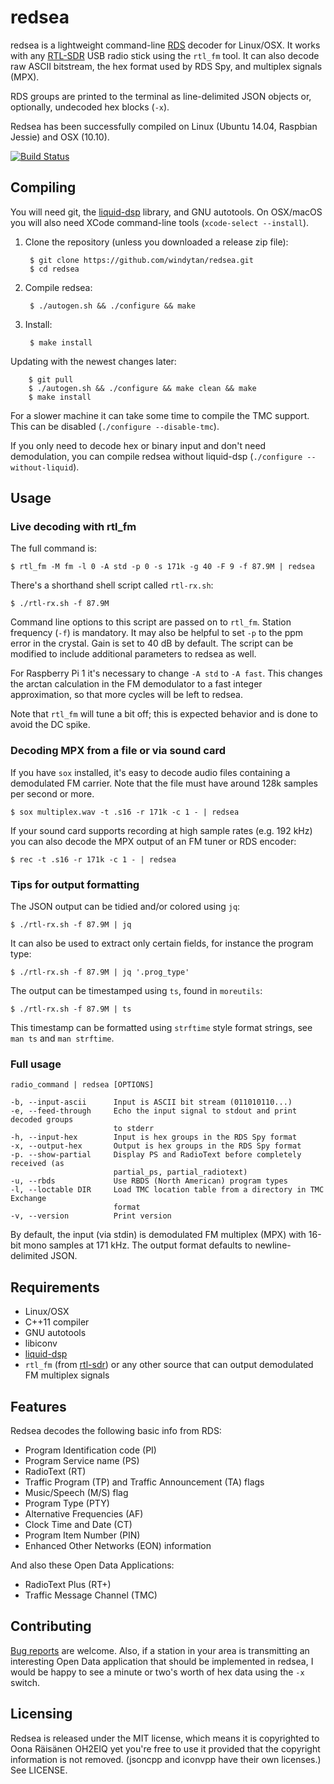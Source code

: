 # redsea

redsea is a lightweight command-line
[RDS](http://en.wikipedia.org/wiki/Radio_Data_System) decoder for Linux/OSX.
It works with any [RTL-SDR](http://www.rtl-sdr.com/about-rtl-sdr/) USB radio
stick using the `rtl_fm` tool. It can also decode raw ASCII bitstream, the hex
format used by RDS Spy, and multiplex signals (MPX).

RDS groups are printed to the terminal as line-delimited JSON objects
or, optionally, undecoded hex blocks (`-x`).

Redsea has been successfully compiled on Linux (Ubuntu 14.04, Raspbian Jessie)
and OSX (10.10).

[![Build Status](https://travis-ci.org/windytan/redsea.svg?branch=master)](https://travis-ci.org/windytan/redsea)

## Compiling

You will need git, the [liquid-dsp](https://github.com/jgaeddert/liquid-dsp)
library, and GNU autotools. On OSX/macOS you will also need XCode command-line
tools (`xcode-select --install`).

1. Clone the repository (unless you downloaded a release zip file):

        $ git clone https://github.com/windytan/redsea.git
        $ cd redsea

2. Compile redsea:

        $ ./autogen.sh && ./configure && make

3. Install:

        $ make install

Updating with the newest changes later:

        $ git pull
        $ ./autogen.sh && ./configure && make clean && make
        $ make install

For a slower machine it can take some time to compile the TMC support. This can
be disabled (`./configure --disable-tmc`).

If you only need to decode hex or binary input and don't need demodulation,
you can compile redsea without liquid-dsp (`./configure --without-liquid`).

## Usage

### Live decoding with rtl_fm

The full command is:

    $ rtl_fm -M fm -l 0 -A std -p 0 -s 171k -g 40 -F 9 -f 87.9M | redsea

There's a shorthand shell script called `rtl-rx.sh`:

    $ ./rtl-rx.sh -f 87.9M

Command line options to this script are passed on to `rtl_fm`. Station frequency
(`-f`) is mandatory. It may also be helpful to set `-p` to the ppm error in the
crystal. Gain is set to 40 dB by default. The script can be modified to include
additional parameters to redsea as well.

For Raspberry Pi 1 it's necessary to change `-A std` to `-A fast`. This
changes the arctan calculation in the FM demodulator to a fast integer
approximation, so that more cycles will be left to redsea.

Note that `rtl_fm` will tune a bit off; this is expected behavior and is done to
avoid the DC spike.

### Decoding MPX from a file or via sound card

If you have `sox` installed, it's easy to decode audio files containing a
demodulated FM carrier. Note that the file must have around 128k samples per
second or more.

    $ sox multiplex.wav -t .s16 -r 171k -c 1 - | redsea

If your sound card supports recording at high sample rates (e.g. 192 kHz) you
can also decode the MPX output of an FM tuner or RDS encoder:

    $ rec -t .s16 -r 171k -c 1 - | redsea

### Tips for output formatting

The JSON output can be tidied and/or colored using `jq`:

    $ ./rtl-rx.sh -f 87.9M | jq

It can also be used to extract only certain fields, for instance the program
type:

    $ ./rtl-rx.sh -f 87.9M | jq '.prog_type'

The output can be timestamped using `ts`, found in `moreutils`:

    $ ./rtl-rx.sh -f 87.9M | ts

This timestamp can be formatted using `strftime` style format strings, see `man
ts` and `man strftime`.

### Full usage

```
radio_command | redsea [OPTIONS]

-b, --input-ascii      Input is ASCII bit stream (011010110...)
-e, --feed-through     Echo the input signal to stdout and print decoded groups
                       to stderr
-h, --input-hex        Input is hex groups in the RDS Spy format
-x, --output-hex       Output is hex groups in the RDS Spy format
-p. --show-partial     Display PS and RadioText before completely received (as
                       partial_ps, partial_radiotext)
-u, --rbds             Use RBDS (North American) program types
-l, --loctable DIR     Load TMC location table from a directory in TMC Exchange
                       format
-v, --version          Print version
```

By default, the input (via stdin) is demodulated FM multiplex (MPX) with 16-bit
mono samples at 171 kHz. The output format defaults to newline-delimited JSON.

## Requirements

* Linux/OSX
* C++11 compiler
* GNU autotools
* libiconv
* [liquid-dsp](https://github.com/jgaeddert/liquid-dsp)
* `rtl_fm` (from [rtl-sdr](http://sdr.osmocom.org/trac/wiki/rtl-sdr)) or any
   other source that can output demodulated FM multiplex signals

## Features

Redsea decodes the following basic info from RDS:

* Program Identification code (PI)
* Program Service name (PS)
* RadioText (RT)
* Traffic Program (TP) and Traffic Announcement (TA) flags
* Music/Speech (M/S) flag
* Program Type (PTY)
* Alternative Frequencies (AF)
* Clock Time and Date (CT)
* Program Item Number (PIN)
* Enhanced Other Networks (EON) information

And also these Open Data Applications:

* RadioText Plus (RT+)
* Traffic Message Channel (TMC)

## Contributing

[Bug reports](https://github.com/windytan/redsea/issues) are welcome. Also, if a
station in your area is transmitting an interesting Open Data application that
should be implemented in redsea, I would be happy to see a minute or two's worth
of hex data using the `-x` switch.

## Licensing

Redsea is released under the MIT license, which means it is copyrighted to Oona
Räisänen OH2EIQ yet you're free to use it provided that the copyright
information is not removed. (jsoncpp and iconvpp have their own licenses.)
See LICENSE.

